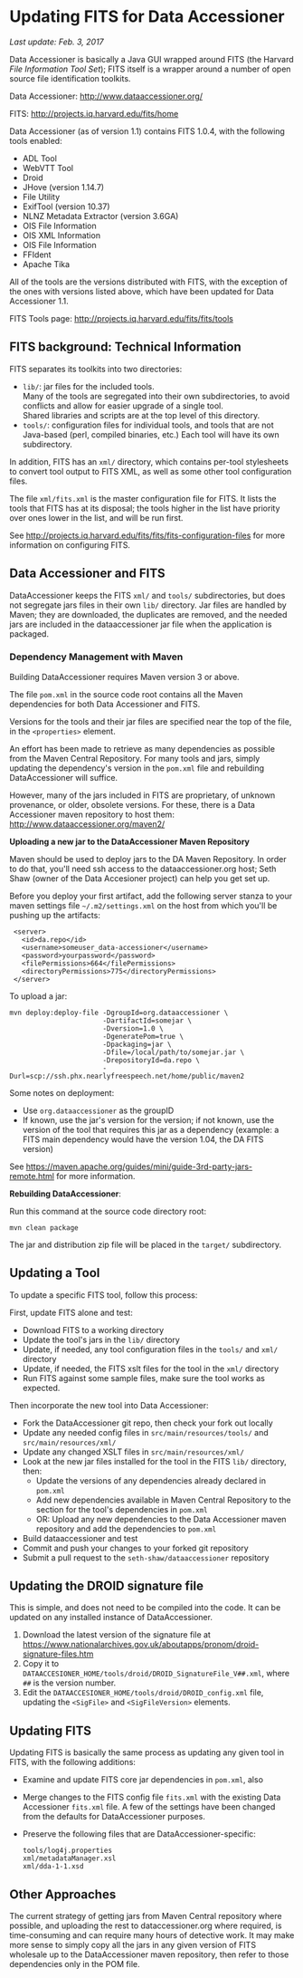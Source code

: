 Updating FITS for Data Accessioner
==================================

*Last update:  Feb. 3, 2017*

Data Accessioner is basically a Java GUI wrapped around FITS 
(the Harvard *File Information Tool Set*);  FITS itself is a
wrapper around a number of open source file identification
toolkits.

Data Accessioner:  http://www.dataaccessioner.org/

FITS:  http://projects.iq.harvard.edu/fits/home

Data Accessioner (as of version 1.1) contains FITS 1.0.4, with the
following tools enabled:

* ADL Tool
* WebVTT Tool
* Droid
* JHove (version 1.14.7)
* File Utility
* ExifTool (version 10.37)
* NLNZ Metadata Extractor (version 3.6GA)
* OIS File Information
* OIS XML Information
* OIS File Information
* FFIdent
* Apache Tika

All of the tools are the versions distributed with FITS, with the 
exception of the ones with versions listed above, which have been updated
for Data Accessioner 1.1.

FITS Tools page:  http://projects.iq.harvard.edu/fits/fits/tools

## FITS background:  Technical Information

FITS separates its toolkits into two directories:

  * `lib/`:  jar files for the included tools.  
     Many of the tools are segregated into their own subdirectories, to
     avoid conflicts and allow for easier upgrade of a single tool.  
     Shared libraries and scripts are at the top level of this directory.
  * `tools/`:  configuration files for individual tools, and tools
     that are not Java-based (perl, compiled binaries, etc.)  Each tool
     will have its own subdirectory.
    
In addition, FITS has an `xml/` directory, which contains per-tool stylesheets
to convert tool output to FITS XML, as well as some other tool configuration 
files.

The file `xml/fits.xml` is the master configuration file for FITS.  It 
lists the tools that FITS has at its disposal;  the tools higher in 
the list have priority over ones lower in the list, and will be run
first.

See http://projects.iq.harvard.edu/fits/fits/fits-configuration-files 
for more information on configuring FITS.

## Data Accessioner and FITS

DataAccessioner keeps the FITS `xml/` and `tools/` subdirectories, but
does not segregate jars files in their own `lib/` directory.  Jar files
are handled by Maven;  they are downloaded, the duplicates are removed, 
and the needed jars are included in the dataaccessioner jar file when 
the application is packaged.

### Dependency Management with Maven

Building DataAccessioner requires Maven version 3 or above.

The file `pom.xml` in the source code root contains all the Maven
dependencies for both Data Accessioner and FITS.

Versions for the tools and their jar files are specified near the top
of the file, in the `<properties>` element.  

An effort has been made to retrieve as many dependencies as possible
from the Maven Central Repository.  For many tools and jars,
simply updating the dependency's version in the `pom.xml` file and 
rebuilding DataAccessioner will suffice.

However, many of the jars included in FITS are proprietary, of unknown 
provenance, or older, obsolete versions.  For these, there is a Data
Accessioner maven repository to host them: http://www.dataaccessioner.org/maven2/

**Uploading a new jar to the DataAccessioner Maven Repository**

Maven should be used to deploy jars to the DA Maven Repository.  In 
order to do that, you'll need ssh access to the dataaccessioner.org 
host;  Seth Shaw (owner of the Data Accesioner project) can help you 
get set up.

Before you deploy your first artifact, add the following server stanza 
to your maven settings file `~/.m2/settings.xml` on the host from which 
you'll be pushing up the artifacts:

     <server>
       <id>da.repo</id>
       <username>someuser_data-accessioner</username>
       <password>yourpassword</password>
       <filePermissions>664</filePermissions>
       <directoryPermissions>775</directoryPermissions>
     </server>

To upload a jar:

    mvn deploy:deploy-file -DgroupId=org.dataaccessioner \
                           -DartifactId=somejar \
                           -Dversion=1.0 \
                           -DgeneratePom=true \
                           -Dpackaging=jar \
                           -Dfile=/local/path/to/somejar.jar \
                           -DrepositoryId=da.repo \
                           -Durl=scp://ssh.phx.nearlyfreespeech.net/home/public/maven2

Some notes on deployment:

* Use `org.dataaccessioner` as the groupID
* If known, use the jar's version for the version;  if not known, use the 
  version of the tool that requires this jar as a dependency (example:  a 
  FITS main dependency would have the version 1.04, the DA FITS version)


See https://maven.apache.org/guides/mini/guide-3rd-party-jars-remote.html 
for more information.

**Rebuilding DataAccessioner**:

Run this command at the source code directory root:

    mvn clean package

The jar and distribution zip file will be placed in the `target/` subdirectory.

## Updating a Tool

To update a specific FITS tool, follow this process:

First, update FITS alone and test:

*  Download FITS to a working directory
*  Update the tool's jars in the `lib/` directory
*  Update, if needed, any tool configuration files in the `tools/`
   and `xml/` directory
*  Update, if needed, the FITS xslt files for the tool in the `xml/`
   directory
*  Run FITS against some sample files, make sure the tool works as 
   expected.
   
Then incorporate the new tool into Data Accessioner:

*  Fork the DataAccessioner git repo, then check your fork out locally
*  Update any needed config files in `src/main/resources/tools/` and
   `src/main/resources/xml/`
*  Update any changed XSLT files in `src/main/resources/xml/`
*  Look at the new jar files installed for the tool in the FITS `lib/`
   directory, then:
   *  Update the versions of any dependencies already declared in `pom.xml`
   *  Add new dependencies available in Maven Central Repository to the 
      section for the tool's dependencies in `pom.xml`
   *  OR:  Upload any new dependencies to the Data Accessioner maven
      repository and add the dependencies to `pom.xml`
*  Build dataaccessioner and test
*  Commit and push your changes to your forked git repository
*  Submit a pull request to the `seth-shaw/dataaccessioner` repository

## Updating the DROID signature file

This is simple, and does not need to be compiled into the code.  It can
be updated on any installed instance of DataAccessioner.

1.  Download the latest version of the signature file at 
    https://www.nationalarchives.gov.uk/aboutapps/pronom/droid-signature-files.htm
2.  Copy it to `DATAACCESIONER_HOME/tools/droid/DROID_SignatureFile_V##.xml`, 
    where `##` is the version number.
3.  Edit the `DATAACCESIONER_HOME/tools/droid/DROID_config.xml` file, 
    updating the `<SigFile>` and `<SigFileVersion>` elements.

## Updating FITS

Updating FITS is basically the same process as updating any given 
tool in FITS, with the following additions:

* Examine and update FITS core jar dependencies in `pom.xml`, also
* Merge changes to the FITS config file `fits.xml` with the existing
  Data Accessioner `fits.xml` file.  A few of the settings have been
  changed from the defaults for DataAccessioner purposes.
* Preserve the following files that are DataAccessioner-specific:

      tools/log4j.properties
      xml/metadataManager.xsl
      xml/dda-1-1.xsd
      
## Other Approaches

The current strategy of getting jars from Maven Central repository 
where possible, and uploading the rest to dataccessioner.org where
required, is time-consuming and can require many hours of detective
work.  It may make more sense to simply copy all the jars in any given
version of FITS wholesale up to the DataAccessioner maven repository,
then refer to those dependencies only in the POM file.